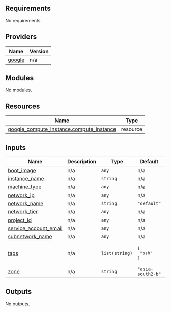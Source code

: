 ## Requirements

No requirements.

## Providers

| Name | Version |
|------|---------|
| <a name="provider_google"></a> [google](#provider\_google) | n/a |

## Modules

No modules.

## Resources

| Name | Type |
|------|------|
| [google_compute_instance.compute_instance](https://registry.terraform.io/providers/hashicorp/google/latest/docs/resources/compute_instance) | resource |

## Inputs

| Name | Description | Type | Default | Required |
|------|-------------|------|---------|:--------:|
| <a name="input_boot_image"></a> [boot\_image](#input\_boot\_image) | n/a | `any` | n/a | yes |
| <a name="input_instance_name"></a> [instance\_name](#input\_instance\_name) | n/a | `string` | n/a | yes |
| <a name="input_machine_type"></a> [machine\_type](#input\_machine\_type) | n/a | `any` | n/a | yes |
| <a name="input_network_ip"></a> [network\_ip](#input\_network\_ip) | n/a | `any` | n/a | yes |
| <a name="input_network_name"></a> [network\_name](#input\_network\_name) | n/a | `string` | `"default"` | no |
| <a name="input_network_tier"></a> [network\_tier](#input\_network\_tier) | n/a | `any` | n/a | yes |
| <a name="input_project_id"></a> [project\_id](#input\_project\_id) | n/a | `any` | n/a | yes |
| <a name="input_service_account_email"></a> [service\_account\_email](#input\_service\_account\_email) | n/a | `any` | n/a | yes |
| <a name="input_subnetwork_name"></a> [subnetwork\_name](#input\_subnetwork\_name) | n/a | `any` | n/a | yes |
| <a name="input_tags"></a> [tags](#input\_tags) | n/a | `list(string)` | <pre>[<br>  "ssh"<br>]</pre> | no |
| <a name="input_zone"></a> [zone](#input\_zone) | n/a | `string` | `"asia-south2-b"` | no |

## Outputs

No outputs.
